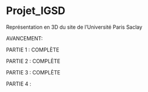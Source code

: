 # Projet_IGSD
Représentation en 3D du site de l’Université Paris Saclay

AVANCEMENT:

PARTIE 1 : COMPLÈTE

PARTIE 2 : COMPLÈTE

PARTIE 3 : COMPLÈTE

PARTIE 4 :
